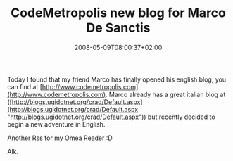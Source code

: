 ﻿---
title: "CodeMetropolis new blog for Marco De Sanctis"
description: ""
date: 2008-05-09T08:00:37+02:00
draft: false
tags: [General]
categories: [General]
---
Today I found that my friend Marco has finally opened his english blog, you can find at [http://www.codemetropolis.com](http://www.codemetropolis.com). Marco already has a great italian blog at ([http://blogs.ugidotnet.org/crad/Default.aspx](http://blogs.ugidotnet.org/crad/Default.aspx "http://blogs.ugidotnet.org/crad/Default.aspx")) but recently decided to begin a new adventure in English.

Another Rss for my Omea Reader :D

Alk.

